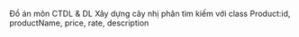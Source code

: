 Đồ án môn CTDL & DL
Xây dựng cây nhị phân tìm kiếm với class Product:id, productName, price, rate, description
